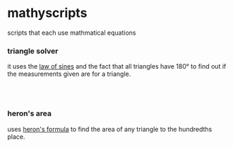 # mathyscripts
scripts that each use mathmatical equations 
<h3>triangle solver</h3>
<p>
  it uses the <a href="https://www.mathsisfun.com/algebra/trig-sine-law.html">law of sines</a> and the fact that all triangles have 180&#176 to find out if the measurements given are for a triangle.<br> 
  
</p>
<br><br>
<h3>heron's area</h3>
<p>uses <a href="https://www.mathsisfun.com/geometry/herons-formula.html">heron's formula</a> to find the area of any triangle to the hundredths place.</p>
  
